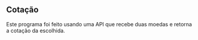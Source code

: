 ## Cotação

Este programa foi feito usando uma API que recebe duas moedas e retorna a cotação da escolhida.
